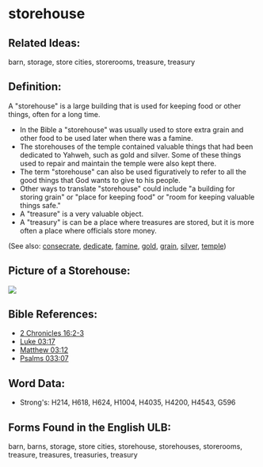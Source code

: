 # storehouse

## Related Ideas:

barn, storage, store cities, storerooms, treasure, treasury

## Definition:

A "storehouse" is a large building that is used for keeping food or other things, often for a long time.

* In the Bible a "storehouse" was usually used to store extra grain and other food to be used later when there was a famine.
* The storehouses of the temple contained valuable things that had been dedicated to Yahweh, such as gold and silver. Some of these things used to repair and maintain the temple were also kept there.
* The term "storehouse" can also be used figuratively to refer to all the good things that God wants to give to his people.
* Other ways to translate "storehouse" could include "a building for storing grain" or "place for keeping food" or "room for keeping valuable things safe."
* A "treasure" is a very valuable object.
* A "treasury" is can be a place where treasures are stored, but it is more often a place where officials store money.

(See also: [consecrate](../kt/consecrate.md), [dedicate](../other/dedicate.md), [famine](../other/famine.md), [gold](../other/gold.md), [grain](../other/grain.md), [silver](../other/silver.md), [temple](../kt/temple.md))

## Picture of a Storehouse:

<a href="https://content.bibletranslationtools.org/WycliffeAssociates/en_tw/raw/branch/master/PNGs/s/Storehouse.png"><img src="https://content.bibletranslationtools.org/WycliffeAssociates/en_tw/raw/branch/master/PNGs/s/Storehouse.png" ></a>

## Bible References:

* [2 Chronicles 16:2-3](rc://en/tn/help/2ch/16/02)
* [Luke 03:17](rc://en/tn/help/luk/03/17)
* [Matthew 03:12](rc://en/tn/help/mat/03/12)
* [Psalms 033:07](rc://en/tn/help/psa/033/007)

## Word Data:

* Strong's: H214, H618, H624, H1004, H4035, H4200, H4543, G596

## Forms Found in the English ULB:

barn, barns, storage, store cities, storehouse, storehouses, storerooms, treasure, treasures, treasuries, treasury
